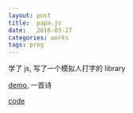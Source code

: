 ```yaml
---
layout: post
title:  papa.js
date:   2016-03-27
categories: works
tags: prog
---
```


<div class="post-centered">
    <p>学了 js, 写了一个模拟人打字的 library</p>
    <p><a href="https://flujoo.github.io/papa.js/">demo</a>, 一首诗</p>
    <p><a href="https://github.com/flujoo/papa.js">code</a></p>
</div>
